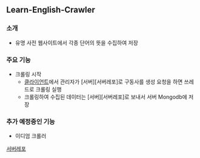 ## Learn-English-Crawler
### 소개
* 유명 사전 웹사이트에서 각종 단어의 뜻을 수집하여 저장

### 주요 기능
* 크롤링 시작
  * [클라이언트](https://github.com/daehan0226/learn-english)에서 관리자가 [서버][서버레포]로 구동사를 생성 요청을 하면 쓰레드로 크롤링 실행
  * 크롤링하여 수집된 데이터는 [서버][서버레포]로 보내서 서버 Mongodb에 저장 


### 추가 예정중인 기능
* 이디엄 크롤러  





[서버레포](https://github.com/daehan0226/learn-english-server)
